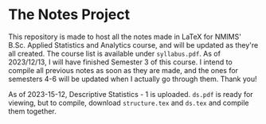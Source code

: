 # The Notes Project

This repository is made to host all the notes made in LaTeX for NMIMS' B.Sc. Applied Statistics and Analytics course, and will be updated as they're all created. The course list is available under `syllabus.pdf`. As of 2023/12/13, I will have finished Semester 3 of this course. I intend to compile all previous notes as soon as they are made, and the ones for semesters 4-6 will be updated when I actually go through them.
Thank you!

As of 2023-15-12, Descriptive Statistics - 1 is uploaded. `ds.pdf` is ready for viewing, but to compile, download `structure.tex` and `ds.tex` and compile them together.
